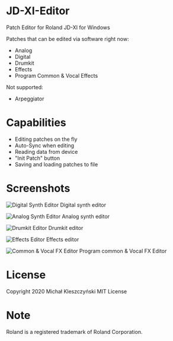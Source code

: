 # JD-XI-Editor
Patch Editor for Roland JD-XI for Windows

Patches that can be edited via software right now:
- Analog
- Digital
- Drumkit
- Effects
- Program Common & Vocal Effects

Not supported:
- Arpeggiator

# Capabilities
- Editing patches on the fly
- Auto-Sync when editing 
- Reading data from device
- "Init Patch" button
- Saving and loading patches to file

# Screenshots
![Digital Synth Editor](/screenshots/digital.png?raw=true)
Digital synth editor

![Analog Synth Editor](/screenshots/analog.png?raw=true)
Analog synth editor

![Drumkit Editor](/screenshots/drumkit.png?raw=true)
Drumkit editor

![Effects Editor](/screenshots/effects.png?raw=true)
Effects editor

![Common & Vocal FX Editor](/screenshots/vfx.png?raw=true)
Program common & Vocal FX Editor

# License
Copyright 2020 Michał Kleszczyński
MIT License

# Note
Roland is a registered trademark of Roland Corporation.
